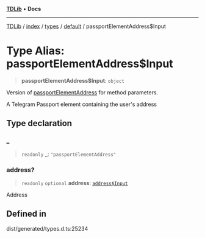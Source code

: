 [**TDLib**](../../../../../../README.md) • **Docs**

***

[TDLib](../../../../../../modules.md) / [index](../../../../../README.md) / [types](../../../README.md) / [default](../README.md) / passportElementAddress$Input

# Type Alias: passportElementAddress$Input

> **passportElementAddress$Input**: `object`

Version of [passportElementAddress](passportElementAddress.md) for method parameters.

A Telegram Passport element containing the user's address

## Type declaration

### \_

> `readonly` **\_**: `"passportElementAddress"`

### address?

> `readonly` `optional` **address**: [`address$Input`](address$Input.md)

Address

## Defined in

dist/generated/types.d.ts:25234
